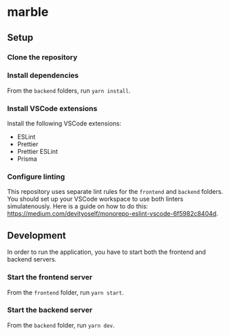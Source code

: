 # marble

## Setup

### Clone the repository



### Install dependencies

From the `backend` folders, run `yarn install`.

### Install VSCode extensions

Install the following VSCode extensions:

* ESLint
* Prettier
* Prettier ESLint
* Prisma

### Configure linting

This repository uses separate lint rules for the `frontend` and `backend` folders. You should set up your VSCode workspace to use both linters simulatenously. Here is a guide on how to do this: https://medium.com/devityoself/monorepo-eslint-vscode-6f5982c8404d.

## Development

In order to run the application, you have to start both the frontend and backend servers.

### Start the frontend server

From the `frontend` folder, run `yarn start`.

### Start the backend server

From the `backend` folder, run `yarn dev`.
